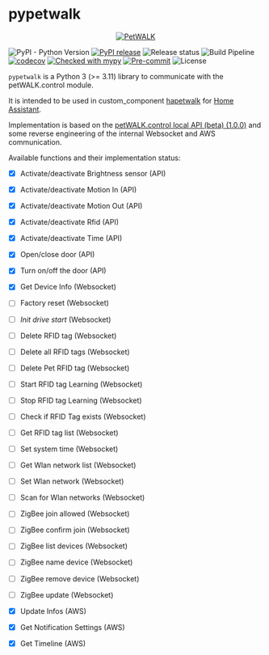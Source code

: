 # pypetwalk

<p align="center">
    <a href="https://www.petwalk.at" target="_blank"><img src="https://www.petwalk.at/downloads_public/press/pics/petWALK-logo_(en).jpg" alt="PetWALK" /></a>
</p>

![PyPI - Python Version](https://img.shields.io/pypi/pyversions/pypetwalk?logo=python)
[![PyPI release](https://img.shields.io/pypi/v/pypetwalk)](https://pypi.org/project/pypetwalk/)
![Release status](https://img.shields.io/pypi/status/pypetwalk)
![Build Pipeline](https://img.shields.io/github/actions/workflow/status/p0l0/pypetwalk/ci.yml)
[![codecov](https://codecov.io/gh/p0l0/pypetwalk/branch/main/graph/badge.svg?token=V5C2O6SK2O)](https://codecov.io/gh/p0l0/pypetwalk)
[![Checked with mypy](http://www.mypy-lang.org/static/mypy_badge.svg)](http://mypy-lang.org/)
[![Pre-commit](https://img.shields.io/badge/pre--commit-enabled-brightgreen?logo=pre-commit&logoColor=f8b424)](https://github.com/pre-commit/pre-commit)
![License](https://img.shields.io/github/license/p0l0/pypetwalk)

`pypetwalk` is a Python 3 (>= 3.11) library to communicate with the petWALK.control module.

It is intended to be used in custom_component [hapetwalk](https://github.com/p0l0/hapetwalk) for [Home Assistant](https://www.home-assistant.io/).

Implementation is based on the [petWALK.control local API (beta) (1.0.0)](https://control.petwalk.solutions/doc/api/) and some reverse engineering of the internal Websocket and AWS communication.

Available functions and their implementation status:

- [x] Activate/deactivate Brightness sensor (API)
- [x] Activate/deactivate Motion In (API)
- [x] Activate/deactivate Motion Out (API)
- [x] Activate/deactivate Rfid (API)
- [x] Activate/deactivate Time (API)
- [x] Open/close door (API)
- [x] Turn on/off the door (API)
- [x] Get Device Info (Websocket)
- [ ] Factory reset (Websocket)
- [ ] _Init drive start_ (Websocket)
- [ ] Delete RFID tag (Websocket)
- [ ] Delete all RFID tags (Websocket)
- [ ] Delete Pet RFID tag (Websocket)
- [ ] Start RFID tag Learning (Websocket)
- [ ] Stop RFID tag Learning (Websocket)
- [ ] Check if RFID Tag exists (Websocket)
- [ ] Get RFID tag list (Websocket)
- [ ] Set system time (Websocket)
- [ ] Get Wlan network list (Websocket)
- [ ] Set Wlan network (Websocket)
- [ ] Scan for Wlan networks (Websocket)
- [ ] ZigBee join allowed (Websocket)
- [ ] ZigBee confirm join (Websocket)
- [ ] ZigBee list devices (Websocket)
- [ ] ZigBee name device (Websocket)
- [ ] ZigBee remove device (Websocket)
- [ ] ZigBee update (Websocket)
- [x] Update Infos (AWS)
- [x] Get Notification Settings (AWS)
- [x] Get Timeline (AWS)

